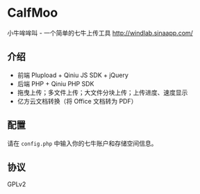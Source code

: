 # CalfMoo
小牛哞哞叫 - 一个简单的七牛上传工具
http://windlab.sinaapp.com/

## 介绍
* 前端 Plupload + Qiniu JS SDK + jQuery
* 后端 PHP + Qiniu PHP SDK
* 拖曳上传；多文件上传；大文件分块上传；上传进度、速度显示
* 亿方云文档转换（将 Office 文档转为 PDF）

## 配置
请在 `config.php` 中输入你的七牛账户和存储空间信息。

## 协议
GPLv2
